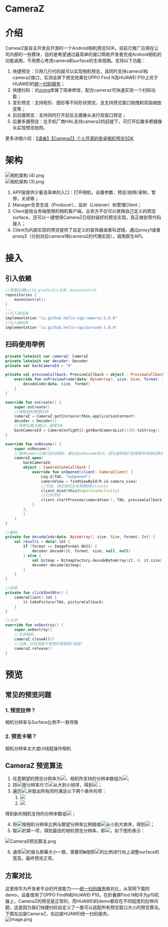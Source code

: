 # CameraZ
# 介绍
CamearZ是自主开发且开源的一个Android相机预览SDK，目前已推广应用在公司内部的一些模块，目的是希望通过最简单的接口帮助开发者完成Android相机的功能调用，不用费心考虑camera和surface的生命周期。支持以下功能：

1. 快捷预览：只用几行代码就可以实现相机预览，且同时支持camera1和camera2接口，实测全屏下预览效果在OPPO Find N及HUAWEI P10上优于HUAWEI的[统一扫码服务](https://developer.huawei.com/consumer/cn/doc/development/HMSCore-Guides/service-introduction-0000001050041994)；
2. 快捷扫码：对[zxing](https://github.com/zxing/zxing)库做了简单修改，配合cameraz可快速实现一个扫码功能；
3. 变形预览：支持矩形、圆形等不同形状预览，且支持预览窗口拖拽和双指缩放变焦；
4. 前后摄预览：支持同时打开前后主摄像头进行双窗口预览；
5. 后置多摄预览：在手机厂商HAL支持camera2的前提下，可打开后置多颗摄像头实现预览拍照。

更多详细介绍：[【语雀】【CameraZ】个人开源的安卓相机预览SDK](https://www.yuque.com/ahahahq/tech/ukfmcwph91qh9dml?singleDoc)
<a name="Xanid"></a>
# 架构
![相机架构 (4).png](https://cdn.nlark.com/yuque/0/2021/png/333743/1632122403271-340f876f-36f4-4112-a793-661b386f86f5.png#averageHue=%23554747&clientId=u616b7b08-d89a-4&from=ui&id=Zx7Iw&name=%E7%9B%B8%E6%9C%BA%E6%9E%B6%E6%9E%84%20%284%29.png&originHeight=950&originWidth=1648&originalType=binary&ratio=1&rotation=0&showTitle=false&size=52104&status=done&style=none&taskId=uc5bfe1b4-0c7c-47eb-8811-535726d3318&title=)<br />![相机架构 (3).png](https://cdn.nlark.com/yuque/0/2021/png/333743/1632121970669-9a3a46af-28dd-4a9e-b3ae-843d3ef9e08d.png#averageHue=%23ababab&clientId=u616b7b08-d89a-4&from=ui&id=C79ne&name=%E7%9B%B8%E6%9C%BA%E6%9E%B6%E6%9E%84%20%283%29.png&originHeight=760&originWidth=1707&originalType=binary&ratio=1&rotation=0&showTitle=false&size=90493&status=done&style=none&taskId=uea9c97f6-f7c8-4d4d-9afd-538eef9ea8c&title=)

1. APP层提供少量且简单的入口：打开相机，设置参数，预览/拍照/录制，暂停，关闭等；
2. Manager负责生成（Producer）、监听（Listener）和管理Client；
3. Client是给业务端使用的相机客户端，业务方不仅可以使用自己定义的预览surface，还可以一键使用CameraZ已经封装好的预览实现，真正做到零代码接入；
4. Client为内部实现的预览提供了自定义的装饰器或者叫滤镜，通过proxy1或者proxy2（分别对应camera1和camera2的代理实现），调用原生API。
<a name="rPLoN"></a>
# 接入
<a name="OxF51"></a>
## 引入依赖
```groovy
//需要在根build.gradle引入仓库：mavenCentral
repositories {
    mavenCentral()
}
...
//引入预览库
implementation "io.github.hello-cqq:cameraz:1.0.0"
//引入条码库
implementation "io.github.hello-cqq:barcode:1.0.0"
```
<a name="NIQIG"></a>
## 扫码使用举例
```kotlin
private lateinit var cameraZ: CameraZ
private lateinit var decoder: Decoder
private var backCameraId = "0"

private val previewCallback: PreviewCallback = object : PreviewCallback {
    override fun onPreviewFrame(data: ByteArray?, size: Size, format: Int) {
        decodeCode(data, size, format)
    }
}

override fun onCreate() {
    super.onCreate()
    //获取相机管理实例
    cameraZ = CameraZ.getInstance(this.applicationContext)
    decoder = Decoder()
    //获取后置主摄id，通常为0
    backCameraId = CameraConfigUtil.getBackCameraList()[0].toString()
}

override fun onResume() {
    super.onResume()
    //使用camera1接口启动相机，建议在onResume执行，因为通常我们还需要申请相机等权限
    cameraZ.open(
        backCameraId,
        object : CameraStateCallback {
            override fun onOpened(client: CameraClient) {
                Log.d(TAG, "onOpened")
                cameraView = findViewById(R.id.camera_view)
                //可选，绑定相机生命周期到Activity
                client.bind(this@SuperScanActivity)
                //打开预览
                client.startPreview(cameraView!!, TAG, previewCallback)
            }
        },
        1
    )
}

//解码
private fun decodeCode(data: ByteArray?, size: Size, format: Int) {
    val results = data?.let {
        if (format == ImageFormat.NV21) {
            decoder.decode(it, format, size, null, null)
        } else {
            val bitmap = BitmapFactory.decodeByteArray(it, 0, it.size)
            decoder.decode(bitmap)
        }
    }
}

//拍照
private fun clickShotBtn() {
    cameraClient?.let {
        it.takePicture(TAG, pictureCallback)
    }
}

//关闭
override fun onDestroy() {
    super.onDestroy()
    //关闭相机
    cameraZ.closeAll()
    //注意，仅在彻底不使用时再释放(线程)
    cameraZ.release()
}
```
<a name="p4Qd7"></a>
# 预览
<a name="i0Tt1"></a>
## 常见的预览问题
<a name="CasHE"></a>
### 1. 预览拉伸？
相机分辨率与Surface比例不一致导致
<a name="oxNFu"></a>
### 2. 预览卡顿？
相机分辨率太大或UI线程操作相机
<a name="x2LrS"></a>
## CameraZ 预览算法

1. 任意期望的预览分辨率为![](https://cdn.nlark.com/yuque/__latex/7f1122aba66682a54d4eed3934855162.svg#card=math&code=b%28%7Bx_%7Bb%7D%7D%20%2A%20%7By_%7Bb%7D%7D%29&id=iJtYx)，相机所支持的分辨率数组为![](https://cdn.nlark.com/yuque/__latex/a6e60769526e4938ce4ebf07c6cd432a.svg#card=math&code=%5Cleft%20%5C%7Ba_%7Bn%7D%5Cright%20%5C%7D&id=KjjvM);
2. 将![](https://cdn.nlark.com/yuque/__latex/a6e60769526e4938ce4ebf07c6cd432a.svg#card=math&code=%5Cleft%20%5C%7Ba_%7Bn%7D%5Cright%20%5C%7D&id=pwTTR)按分辨率尺寸![](https://cdn.nlark.com/yuque/__latex/43520ceb0eed0e8efc157edad713a27a.svg#card=math&code=%5Csqrt%7Bx_%7Ba_%7Bi%7D%7D%5E2%2By_%7Ba_%7Bi%7D%7D%5E2%7D%20&id=UxsW2)从大到小排序，得到![](https://cdn.nlark.com/yuque/__latex/21e64e07a963a05db5abf38f6a0aa214.svg#card=math&code=%5Cleft%20%5C%7Bs_%7Bn%7D%5Cright%20%5C%7D&id=PdJpv)；
3. 遍历![](https://cdn.nlark.com/yuque/__latex/21e64e07a963a05db5abf38f6a0aa214.svg#card=math&code=%5Cleft%20%5C%7Bs_%7Bn%7D%5Cright%20%5C%7D&id=HpItq),并取出所有同时满足以下两个条件的项：
   1. ![](https://cdn.nlark.com/yuque/__latex/afa4f98a7dfe0e80f8f942651c767a34.svg#card=math&code=%7Bx_%7Bb%7D%7D%20%2A%201.5%3E%3D%20%7Bx_%7Bs_%7Bi%7D%7D%7D%20%3E%3D%20%7Bx_%7Bb%7D%7D&id=FOAd4)
   2. ![](https://cdn.nlark.com/yuque/__latex/46469a2c722ff63a65cabb4c3c1dc81b.svg#card=math&code=%7By_%7Bb%7D%7D%20%2A%201.5%3E%3D%20%7By_%7Bs_%7Bi%7D%7D%7D%20%3E%3D%20%7By_%7Bb%7D%7D&id=bLz4x)

得到新的相机支持的分辨率数组![](https://cdn.nlark.com/yuque/__latex/784878ef950e802b09a59596259a6d44.svg#card=math&code=%5Cleft%20%5C%7Bp_%7Bm%7D%5Cright%20%5C%7D&id=UgFPC)；

4. 将![](https://cdn.nlark.com/yuque/__latex/784878ef950e802b09a59596259a6d44.svg#card=math&code=%5Cleft%20%5C%7Bp_%7Bm%7D%5Cright%20%5C%7D&id=MkCGS)按相机分辨率比例与期望分辨率比例插值![](https://cdn.nlark.com/yuque/__latex/f931f73a1b515e827d1c4b13d3092473.svg#card=math&code=%5Cleft%20%7C%5Cfrac%7By_%7Bp_%7Bi%7D%7D%7D%7Bx_%7Bp_%7Bi%7D%7D%7D-%5Cfrac%7By_%7Bb%7D%7D%7Bx_%7Bb%7D%7D%5Cright%20%7C&id=a00B9)从小到大排序，得到![](https://cdn.nlark.com/yuque/__latex/55397875ea18deeb30be3d2c67d8a438.svg#card=math&code=%5Cleft%20%5C%7Bq_%7Bm%7D%5Cright%20%5C%7D&id=JVOQN)；
5. 取![](https://cdn.nlark.com/yuque/__latex/55397875ea18deeb30be3d2c67d8a438.svg#card=math&code=%5Cleft%20%5C%7Bq_%7Bm%7D%5Cright%20%5C%7D&id=weklt)的第一项，得到最佳的相机预览分辨率，即![](https://cdn.nlark.com/yuque/__latex/6cd7b925e4e4d083cae161e8ec51a494.svg#card=math&code=%7Bq_%7B0%7D%7D&id=KrXNN)，如下图形表示：

![CameraS预览算法.png](https://cdn.nlark.com/yuque/0/2022/png/333743/1655190620477-b9e358c8-5d44-4e08-a129-f154e36d7017.png#averageHue=%230c0904&clientId=ub261cca8-7d77-4&from=paste&height=1417&id=u5c784768&name=CameraS%E9%A2%84%E8%A7%88%E7%AE%97%E6%B3%95.png&originHeight=1417&originWidth=1608&originalType=binary&ratio=1&rotation=0&showTitle=false&size=156418&status=done&style=none&taskId=u79099af8-ea2a-44cd-b396-c2c32880c9a&title=&width=1608)

6. 通常![](https://cdn.nlark.com/yuque/__latex/7f1122aba66682a54d4eed3934855162.svg#card=math&code=b%28%7Bx_%7Bb%7D%7D%20%2A%20%7By_%7Bb%7D%7D%29&id=uWKbS)的值与屏幕大小一致，需要将**b**按照![](https://cdn.nlark.com/yuque/__latex/6cd7b925e4e4d083cae161e8ec51a494.svg#card=math&code=%7Bq_%7B0%7D%7D&id=UYp7h)的比例进行向上调整surface的宽高，最终预览正常。
<a name="gr2OH"></a>
## 方案对比
这里用华为开发者平台的开放能力——[统一扫码服务](https://developer.huawei.com/consumer/cn/doc/development/HMSCore-Guides/service-introduction-0000001050041994)做对比，从官网下载的demo，设备使用了OPPO FindN和HUAWEI P10。在折叠屏Find N和华为p10机器上，CameraZ的预览是正常的，而HUAWEI的demo都存在不同程度的拉伸问题，这是因为我们快捷扫码自定义了一套可以适配所有预览窗口大小的预览算法。<br />下图左边是CameraZ，右边是HUAWEI统一扫码服务。<br />![image.png](https://cdn.nlark.com/yuque/0/2023/png/333743/1676807593325-09c5e87c-04ee-4196-8b7d-0c24ce593113.png?x-oss-process=image%2Fresize%2Cw_937%2Climit_0)

